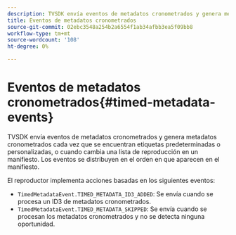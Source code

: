 ```yaml
---
description: TVSDK envía eventos de metadatos cronometrados y genera metadatos cronometrados cada vez que se encuentran etiquetas predeterminadas o personalizadas, o cuando cambia una lista de reproducción en un manifiesto. Los eventos se distribuyen en el orden en que aparecen en el manifiesto.
title: Eventos de metadatos cronometrados
source-git-commit: 02ebc3548a254b2a6554f1ab34afbb3ea5f09bb8
workflow-type: tm+mt
source-wordcount: '108'
ht-degree: 0%

---
```


# Eventos de metadatos cronometrados{#timed-metadata-events}

TVSDK envía eventos de metadatos cronometrados y genera metadatos cronometrados cada vez que se encuentran etiquetas predeterminadas o personalizadas, o cuando cambia una lista de reproducción en un manifiesto. Los eventos se distribuyen en el orden en que aparecen en el manifiesto.

El reproductor implementa acciones basadas en los siguientes eventos:

* `TimedMetadataEvent.TIMED_METADATA_ID3_ADDED`: Se envía cuando se procesa un ID3 de metadatos cronometrados.
* `TimedMetadataEvent.TIMED_METADATA_SKIPPED`: Se envía cuando se procesan los metadatos cronometrados y no se detecta ninguna oportunidad.
